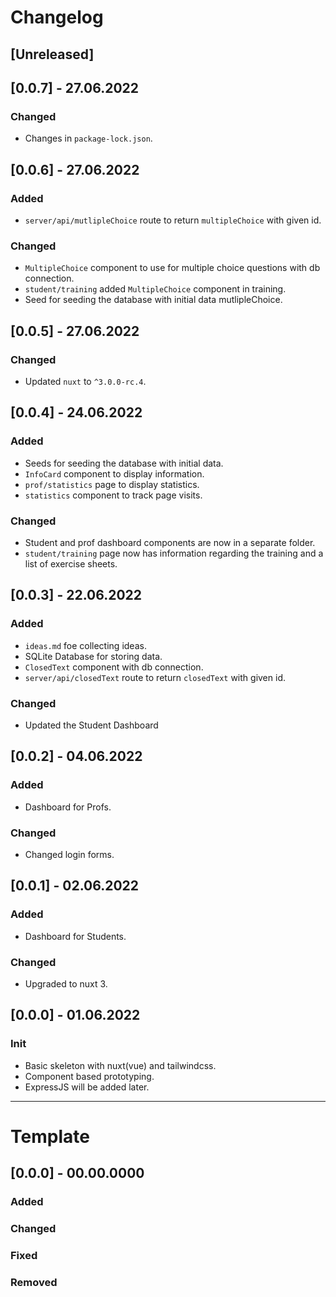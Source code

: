 # Changelog

## [Unreleased]
## [0.0.7] - 27.06.2022
### Changed
- Changes in `package-lock.json`.
## [0.0.6] - 27.06.2022
### Added
- `server/api/mutlipleChoice` route to return `multipleChoice` with given id.
### Changed
- `MultipleChoice` component to use for multiple choice questions with db connection.
- `student/training` added `MultipleChoice` component in training. 
- Seed for seeding the database with initial data mutlipleChoice.
## [0.0.5] - 27.06.2022
### Changed
- Updated `nuxt` to `^3.0.0-rc.4`.
## [0.0.4] - 24.06.2022
### Added
- Seeds for seeding the database with initial data.
- `InfoCard` component to display information.
- `prof/statistics` page to display statistics.
- `statistics` component to track page visits.
### Changed
- Student and prof dashboard components are now in a separate folder.
- `student/training` page now has information regarding the training and a list of exercise sheets.

## [0.0.3] - 22.06.2022
### Added
- `ideas.md` foe collecting ideas.
- SQLite Database for storing data.
- `ClosedText` component with db connection.
- `server/api/closedText` route to return `closedText` with given id.
### Changed
- Updated the Student Dashboard

## [0.0.2] - 04.06.2022
### Added
- Dashboard for Profs.
### Changed
- Changed login forms.

## [0.0.1] - 02.06.2022
### Added
- Dashboard for Students.
### Changed
- Upgraded to nuxt 3.

## [0.0.0] - 01.06.2022
### Init
- Basic skeleton with nuxt(vue) and tailwindcss.
- Component based prototyping.
- ExpressJS will be added later.

---

# Template

## [0.0.0] - 00.00.0000
### Added
### Changed
### Fixed
### Removed

